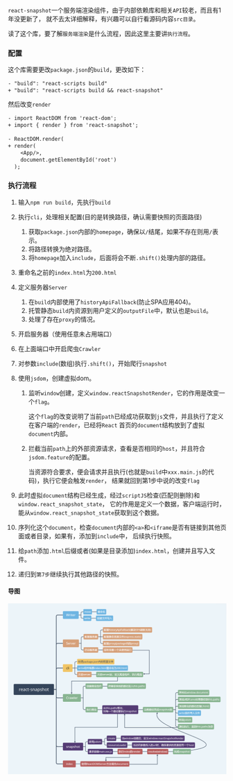 `react-snapshot`一个服务端渲染组件，由于内部依赖库和相关`API`较老，而且有1年没更新了，
就不去太详细解释，有兴趣可以自行看源码内容`src目录`。

读了这个库，要了解`服务端渲染`是什么流程，因此这里主要讲`执行流程`。

### 配置

这个库需要更改`package.json`的`build`，更改如下：

```
- "build": "react-scripts build"
+ "build": "react-scripts build && react-snapshot"
```

然后改变`render`

```
- import ReactDOM from 'react-dom';
+ import { render } from 'react-snapshot';

- ReactDOM.render(
+ render(
    <App/>,
    document.getElementById('root')
  );
```

### 执行流程

1. 输入`npm run build`，先执行`build`

2. 执行`cli`，处理相关配置(目的是转换路径，确认需要快照的页面路径)
    1. 获取`package.json`内部的`homepage`，确保以`/`结尾，如果不存在则用`/`表示。
    2. 将路径转换为绝对路径。
    3. 将`homepage`加入`include`，后面将会不断`.shift()`处理内部的路径。
3. 重命名之前的`index.html`为`200.html`
4. 定义服务器`Server`
    1. 在`build`内部使用了`historyApiFallback`(防止SPA应用404)。
    2. 托管静态`build`内资源到用户定义的`outputFile`中，默认也是`build`。
    3. 处理了存在`proxy`的情况。
5. 开启服务器（使用任意未占用端口）
6. 在上面端口中开启爬虫`Crawler`
7. 对参数`include`(数组)执行`.shift()`，开始爬行`snapshot`
8. 使用`jsdom`，创建虚拟dom。
    1. 监听`window`创建，定义`window.reactSnapshotRender`，它的作用是改变一个`flag`。
    
        这个`flag`的改变说明了当前`path`已经成功获取到`js`文件，并且执行了定义在客户端的`render`，已经将`React`
        首页的`document`结构放到了虚拟`document`内部。
    2. 拦截当前`path`上的外部资源请求，查看是否相同的`host`，并且符合`jsdom.feature`的配置。
    
        当资源符合要求，便会请求并且执行(也就是`build`中`xxx.main.js`的代码)，执行它便会触发`render`，
        结果就回到第1步中说的改变`flag`
        
9. 此时虚拟`document`结构已经生成，经过`scriptJS`检查(匹配则删除)和`window.react_snapshot_state`，
    它的作用是定义一个数据，客户端运行时，能从`window.react_snapshot_state`获取到这个数据。
10. 序列化这个`document`，检查`document`内部的`<a>`和`<iframe`是否有链接到其他页面或者目录，如果有，添加到`include`中，
    后续执行快照。
11. 给`path`添加`.html`后缀或者(如果是目录添加)`index.html`，创建并且写入文件。
12. 递归到`第7步`继续执行其他路径的快照。

#### 导图

![](./react-snapshot.png)
